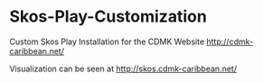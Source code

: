 # Skos-Play-Customization
Custom Skos Play Installation for the CDMK Website http://cdmk-caribbean.net/

Visualization can be seen at http://skos.cdmk-caribbean.net/
